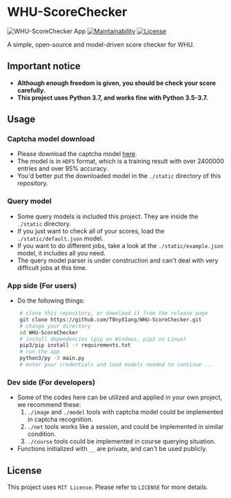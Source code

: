 # WHU-ScoreChecker

![WHU-ScoreChecker App](https://github.com/T0nyX1ang/WHU-ScoreChecker/workflows/WHU-ScoreChecker%20App/badge.svg)
[![Maintainability](https://api.codeclimate.com/v1/badges/31549674927500a089ca/maintainability)](https://codeclimate.com/github/T0nyX1ang/WHU-ScoreChecker/maintainability)
[![License](https://img.shields.io/github/license/T0nyX1ang/WHU-ScoreChecker?color=blue)](github.com/T0nyX1ang/WHU-ScoreChecker/blob/master/LICENSE)

A simple, open-source and model-driven score checker for WHU.

## Important notice

* __Although enough freedom is given, you should be check your score carefully.__
* __This project uses Python 3.7, and works fine with Python 3.5-3.7.__

## Usage

### Captcha model download

* Please download the captcha model [here](https://github.com/T0nyX1ang/WHU-ScoreChecker/releases/tag/model-v1).
* The model is in `HDF5` format, which is a training result with over 2400000 entries and over 95% accuracy.
* You'd better put the downloaded model in the `./static` directory of this repository.

### Query model

* Some query models is included this project. They are inside the `./static` directory.
* If you just want to check all of your scores, load the `./static/default.json` model.
* If you want to do different jobs, take a look at the `./static/example.json` model, it includes all you need.
* The query model parser is under construction and can't deal with very difficult jobs at this time.

### App side (For users)

* Do the following things:
```bash
	# clone this repository, or download it from the release page
	git clone https://github.com/T0nyX1ang/WHU-ScoreChecker.git
	# change your directory
	cd WHU-ScoreChecker
	# install dependencies (pip on Windows, pip3 on Linux)
	pip3/pip install -r requirements.txt
	# run the app
	python3/py -3 main.py
	# enter your credentials and load models needed to continue ...
```

### Dev side (For developers)

* Some of the codes here can be utilized and applied in your own project, we recommend these:
	1. `./image` and `./model` tools with captcha model could be implemented in captcha recognition.
	2. `./net` tools works like a session, and could be implemented in similar condition.
	3. `./course` tools could be implemented in course querying situation.
* Functions initialized with `__` are private, and can't be used publicly.

## License

This project uses `MIT License`. Please refer to `LICENSE` for more details.
